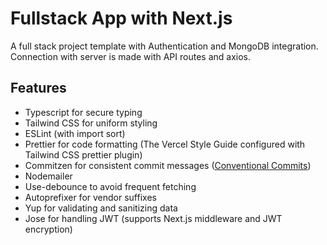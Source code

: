 # Fullstack App with Next.js

A full stack project template with Authentication and MongoDB integration.
Connection with server is made with API routes and axios.

## Features

- Typescript for secure typing
- Tailwind CSS for uniform styling
- ESLint (with import sort)
- Prettier for code formatting (The Vercel Style Guide configured with Tailwind CSS prettier plugin)
- Commitzen for consistent commit messages ([Conventional Commits](https://www.conventionalcommits.org/en/v1.0.0/))
- Nodemailer
- Use-debounce to avoid frequent fetching
- Autoprefixer for vendor suffixes
- Yup for validating and sanitizing data
- Jose for handling JWT (supports Next.js middleware and JWT encryption)
